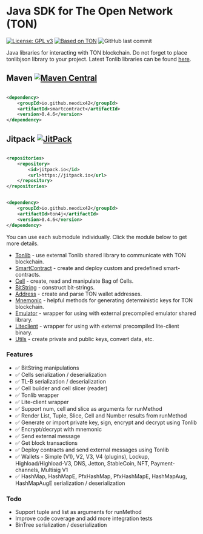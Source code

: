 # Java SDK for The Open Network (TON)

[![License: GPL v3](https://img.shields.io/badge/License-GPLv3-blue.svg)](https://www.gnu.org/licenses/gpl-3.0)
[![Based on TON][ton-svg]][ton]
![GitHub last commit](https://img.shields.io/github/last-commit/neodiX42/ton4j)

Java libraries for interacting with TON blockchain.
Do not forget to place tonlibjson library to your project. Latest Tonlib libraries can be
found [here](https://github.com/ton-blockchain/ton/actions).

## Maven [![Maven Central][maven-central-svg]][maven-central]

```xml

<dependency>
    <groupId>io.github.neodix42</groupId>
    <artifactId>smartcontract</artifactId>
    <version>0.4.6</version>
</dependency>
```

## Jitpack [![JitPack][jitpack-svg]][jitpack]

```xml

<repositories>
    <repository>
        <id>jitpack.io</id>
        <url>https://jitpack.io</url>
    </repository>
</repositories>
```

```xml

<dependency>
    <groupId>io.github.neodix42</groupId>
    <artifactId>ton4j</artifactId>
    <version>0.4.6</version>
</dependency>
```

You can use each submodule individually. Click the module below to get more details.

* [Tonlib](tonlib/README.md) - use external Tonlib shared library to communicate with TON blockchain.
* [SmartContract](smartcontract/README.md) - create and deploy custom and predefined smart-contracts.
* [Cell](cell/README.md) - create, read and manipulate Bag of Cells.
* [BitString](bitstring/README.md) - construct bit-strings.
* [Address](address/README.md) - create and parse TON wallet addresses.
* [Mnemonic](mnemonic/README.md) - helpful methods for generating deterministic keys for TON blockchain.
* [Emulator](emulator/README.md) - wrapper for using with external precompiled emulator shared library.
* [Liteclient](liteclient/README.md) - wrapper for using with external precompiled lite-client binary.
* [Utils](utils/README.md) - create private and public keys, convert data, etc.

### Features

* ✅ BitString manipulations
* ✅ Cells serialization / deserialization
* ✅ TL-B serialization / deserialization
* ✅ Cell builder and cell slicer (reader)
* ✅ Tonlib wrapper
* ✅ Lite-client wrapper
* ✅ Support num, cell and slice as arguments for runMethod
* ✅ Render List, Tuple, Slice, Cell and Number results from runMethod
* ✅ Generate or import private key, sign, encrypt and decrypt using Tonlib
* ✅ Encrypt/decrypt with mnemonic
* ✅ Send external message
* ✅ Get block transactions
* ✅ Deploy contracts and send external messages using Tonlib
* ✅ Wallets - Simple (V1), V2, V3, V4 (plugins), Lockup, Highload/Highload-V3, DNS, Jetton, StableCoin, NFT,
  Payment-channels,
  Multisig V1
* ✅ HashMap, HashMapE, PfxHashMap, PfxHashMapE, HashMapAug, HashMapAugE serialization / deserialization

### Todo

* Support tuple and list as arguments for runMethod
* Improve code coverage and add more integration tests
* BinTree serialization / deserialization

<!-- Badges -->

[maven-central-svg]: https://img.shields.io/maven-central/v/io.github.neodix42/smartcontract

[maven-central]: https://mvnrepository.com/artifact/io.github.neodix42/smartcontract

[jitpack-svg]: https://jitpack.io/v/neodiX42/ton4j.svg

[jitpack]: https://jitpack.io/#neodiX42/ton4j

[ton-svg]: https://img.shields.io/badge/Based%20on-TON-blue

[ton]: https://ton.org